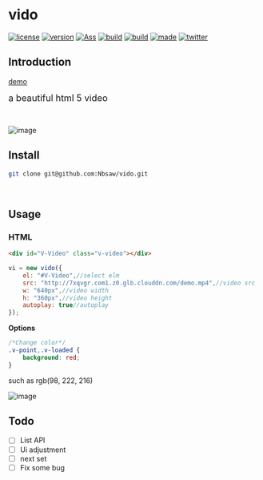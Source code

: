 # vido

[![license](https://img.shields.io/badge/license-MIT-blue.svg)](https://github.com/Nbsaw/vido/blob/master/LICENSE)      [![version](https://img.shields.io/badge/version-0.1-blue.svg)](https://github.com/Nbsaw/vido)    [![Ass](https://img.shields.io/badge/Transaction%20type-Ass-brightgreen.svg)](https://github.com/Nbsaw/vido)           [![build](https://img.shields.io/jenkins/s/https/jenkins.qa.ubuntu.com/precise-desktop-amd64_default.svg?maxAge=2592000)](https://github.com/Nbsaw/vido)     [![build](https://img.shields.io/badge/dependency-VUE.js-brightgreen.svg)](http://vuejs.org/)      [![made](https://img.shields.io/badge/Made%20in-%E6%96%B0%E6%97%A5%E6%9A%AE%E9%87%8C-ff69b4.svg)](http://www.thactclub.cn/bbs/attachment/Fid_2/2_8880_424eb48b4c27fa4.jpg)      [![twitter](https://img.shields.io/twitter/url/http/shields.io.svg?style=social&maxAge=2592000)](https://twitter.com/nbsaw)      

## Introduction

[demo](https://nbsaw.github.io/vido/)

<font size=4>a beautiful html 5 video</font>

<br />

![image](http://7xqvgr.com1.z0.glb.clouddn.com/C8%29AG@%5BHY7ZAD~YAJG%281360.png)


## Install

```bash
git clone git@github.com:Nbsaw/vido.git
```
<br />

## Usage

### HTML

```html
<div id="V-Video" class="v-video"></div>
```


```javascript
vi = new vido({
    el: "#V-Video",//select elm
    src: "http://7xqvgr.com1.z0.glb.clouddn.com/demo.mp4",//video src
    w: "640px",//video width
    h: "360px",//video height
    autoplay: true//autoplay
});
```

**Options**


```css
/*Change color*/
.v-point,.v-loaded {
    background: red;
}
```

such as rgb(98, 222, 216)


![image](http://7xqvgr.com1.z0.glb.clouddn.com/UC%7BOS52NK35VHZNJ4OG@74R.png)

## Todo

- [ ] List API
- [ ] Ui adjustment
- [ ] next set
- [ ] Fix some bug
